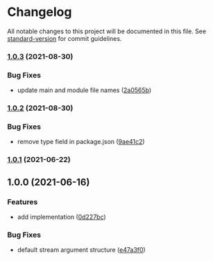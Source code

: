 # Changelog

All notable changes to this project will be documented in this file. See [standard-version](https://github.com/conventional-changelog/standard-version) for commit guidelines.

### [1.0.3](https://github.com/privateOmega/stream-archiver/compare/v1.0.2...v1.0.3) (2021-08-30)


### Bug Fixes

* update main and module file names ([2a0565b](https://github.com/privateOmega/stream-archiver/commit/2a0565bfe4060abd363e68669b617df5f72e8db1))

### [1.0.2](https://github.com/privateOmega/stream-archiver/compare/v1.0.1...v1.0.2) (2021-08-30)


### Bug Fixes

* remove type field in package.json ([9ae41c2](https://github.com/privateOmega/stream-archiver/commit/9ae41c2bd705f0667233022184e1ca17bb43b9ef))

### [1.0.1](https://github.com/privateOmega/stream-archiver/compare/v1.0.0...v1.0.1) (2021-06-22)

## 1.0.0 (2021-06-16)


### Features

* add implementation ([0d227bc](https://github.com/privateOmega/stream-archiver/commit/0d227bc12aef4bfdda7f0294e1b84b996c18f126))


### Bug Fixes

* default stream argument structure ([e47a3f0](https://github.com/privateOmega/stream-archiver/commit/e47a3f072baf100cede6336a3df8858cdf4a598a))
